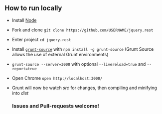 ## How to run locally

* Install [Node](http://nodejs.org)

* Fork and clone `git clone https://github.com/USERNAME/jquery.rest`

* Enter project `cd jquery.rest`

* Install [`grunt-source`](https://github.com/jpillora/grunt-source) with `npm install -g grunt-source` (Grunt Source allows the use of external Grunt environments)

* `grunt-source --server=3000` with optional `--livereload=true` and `--report=true`

* Open Chrome `open http://localhost:3000/`

* Grunt will now be watch *src* for changes, then compiling and minifying into *dist*

  ### Issues and Pull-requests welcome!
